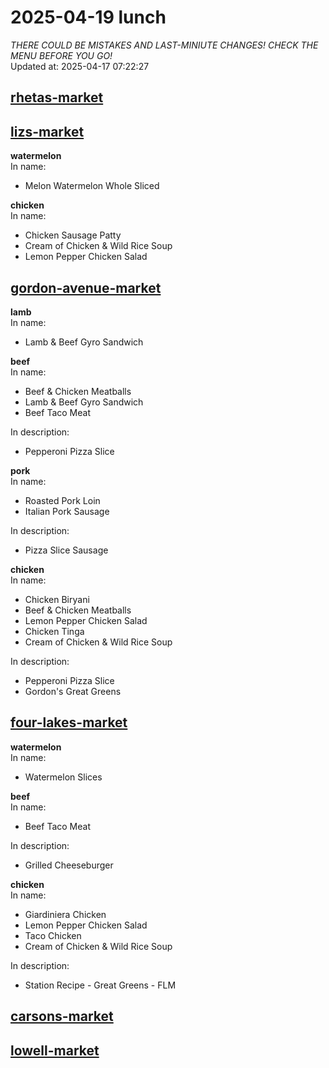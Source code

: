 # 2025-04-19 lunch  
*THERE COULD BE MISTAKES AND LAST-MINIUTE CHANGES! CHECK THE MENU BEFORE YOU GO!*  
Updated at: 2025-04-17 07:22:27  
## [rhetas-market](https://wisc-housingdining.nutrislice.com/menu/rhetas-market/lunch/2025-04-19)  
## [lizs-market](https://wisc-housingdining.nutrislice.com/menu/lizs-market/lunch/2025-04-19)  
**watermelon**  
In name:   
 - Melon Watermelon Whole Sliced  
  
**chicken**  
In name:   
 - Chicken Sausage Patty  
 - Cream of Chicken & Wild Rice Soup  
 - Lemon Pepper Chicken Salad  
  
## [gordon-avenue-market](https://wisc-housingdining.nutrislice.com/menu/gordon-avenue-market/lunch/2025-04-19)  
**lamb**  
In name:   
 - Lamb & Beef Gyro Sandwich  
  
**beef**  
In name:   
 - Beef & Chicken Meatballs  
 - Lamb & Beef Gyro Sandwich  
 - Beef Taco Meat  
  
In description:   
 - Pepperoni Pizza Slice  
  
**pork**  
In name:   
 - Roasted Pork Loin  
 - Italian Pork Sausage  
  
In description:   
 - Pizza Slice Sausage  
  
**chicken**  
In name:   
 - Chicken Biryani  
 - Beef & Chicken Meatballs  
 - Lemon Pepper Chicken Salad  
 - Chicken Tinga  
 - Cream of Chicken & Wild Rice Soup  
  
In description:   
 - Pepperoni Pizza Slice  
 - Gordon's Great Greens  
  
## [four-lakes-market](https://wisc-housingdining.nutrislice.com/menu/four-lakes-market/lunch/2025-04-19)  
**watermelon**  
In name:   
 - Watermelon Slices  
  
**beef**  
In name:   
 - Beef Taco Meat  
  
In description:   
 - Grilled Cheeseburger  
  
**chicken**  
In name:   
 - Giardiniera Chicken  
 - Lemon Pepper Chicken Salad  
 - Taco Chicken  
 - Cream of Chicken & Wild Rice Soup  
  
In description:   
 - Station Recipe - Great Greens - FLM  
  
## [carsons-market](https://wisc-housingdining.nutrislice.com/menu/carsons-market/lunch/2025-04-19)  
## [lowell-market](https://wisc-housingdining.nutrislice.com/menu/lowell-market/lunch/2025-04-19)  
  
